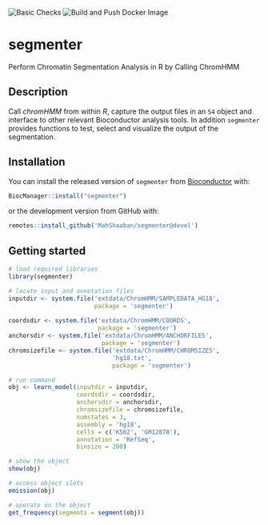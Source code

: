![Basic Checks](https://github.com/MahShaaban/segmenter/workflows/Basic%20Checks/badge.svg)
![Build and Push Docker Image](https://github.com/MahShaaban/segmenter/workflows/Build%20and%20Push%20Docker%20Image/badge.svg)

# segmenter

Perform Chromatin Segmentation Analysis in R by Calling ChromHMM

## Description

Call *chromHMM* from within *R*, capture the output files in an `S4`  object and 
interface to other relevant Bioconductor analysis tools. In addition `segmenter` 
provides functions to test, select and visualize the output of the segmentation.

## Installation

You can install the released version of `segmenter` from [Bioconductor](https://bioconductor.org/) with:

``` r
BiocManager::install("segmenter")
```

or the development version from GitHub with:

```r
remotes::install_github('MahShaaban/segmenter@devel')
```

## Getting started

```r
# load required libraries
library(segmenter)
```

```r
# locate input and annotation files
inputdir <- system.file('extdata/ChromHMM/SAMPLEDATA_HG18',
                        package = 'segmenter')
                        
coordsdir <- system.file('extdata/ChromHMM/COORDS',
                         package = 'segmenter')
anchorsdir <- system.file('extdata/ChromHMM/ANCHORFILES',
                          package = 'segmenter')
chromsizefile <- system.file('extdata/ChromHMM/CHROMSIZES',
                             'hg18.txt',
                             package = 'segmenter')
```

```r
# run command
obj <- learn_model(inputdir = inputdir,
                   coordsdir = coordsdir,
                   anchorsdir = anchorsdir,
                   chromsizefile = chromsizefile,
                   numstates = 3,
                   assembly = 'hg18',
                   cells = c('K562', 'GM12878'),
                   annotation = 'RefSeq',
                   binsize = 200)
```

```r
# show the object
show(obj)
```

```r
# access object slots
emission(obj)
```

```r
# operate on the object
get_frequency(segments = segment(obj))
```
